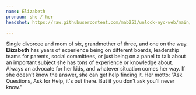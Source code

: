 ```yaml
---
name: Elizabeth
pronoun: she / her
headshot: https://raw.githubusercontent.com/mab253/unlock-nyc-web/main/uploads/elizabeth_crop.png

---
```

Single divorcee and mom of six, grandmother of three, and one on the way. **Elizabeth** has years of experience being on different boards, leadership teams for parents, social committees, or just being on a panel to talk about an important subject she has tons of experience or knowledge about. Always an advocate for her kids, and whatever situation comes her way. If she doesn’t know the answer, she can get help finding it. Her motto: “Ask Questions, Ask for Help, it's out there. But if you don’t ask you’ll never know.”
